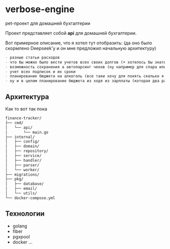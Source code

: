 # verbose-engine
pet-проект для домашней бухгалтерии

Проект представляет собой **api** для домашней бухгалтерии.

Вот примерное описание, что я хотел тут отобразить:
(да оно было скормлено Deepseek'у и он мне предложил начальную архитектуру)
```markdown
- разные статьи расходов
- что бы можно было вести учетов всех своих долгов (+ хотелось бы знать какие они уже в просрочке - а то коллекторы порой звонят крайне неожиданно)
- возможность сохранения а автопарсинг чеков (ну например для спара или для петерочки) (а и предложи как их можно выгружать с почты - у меня они отправляются на gmail)
- учет всех подписок и их сроки
- планирование бюджета на алкоголь (все таки хочу для понять сколько я трачу в месяц на него)
- ну и в целом планирование бюджета из ходя из зарплаты (которая два раза в месяц)
```

## Архитектура

Как то вот так пока 
```markdown
finance-tracker/
├── cmd/
│   └── api/
│       └── main.go
├── internal/
│   ├── config/
│   ├── domain/
│   ├── repository/
│   ├── service/
│   ├── handler/
│   ├── parser/
│   └── worker/
├── migrations/
├── pkg/
│   ├── database/
│   ├── email/
│   └── utils/
└── docker-compose.yml
```

## Технологии
- golang
- fiber 
- pgxpool
- docker
...
